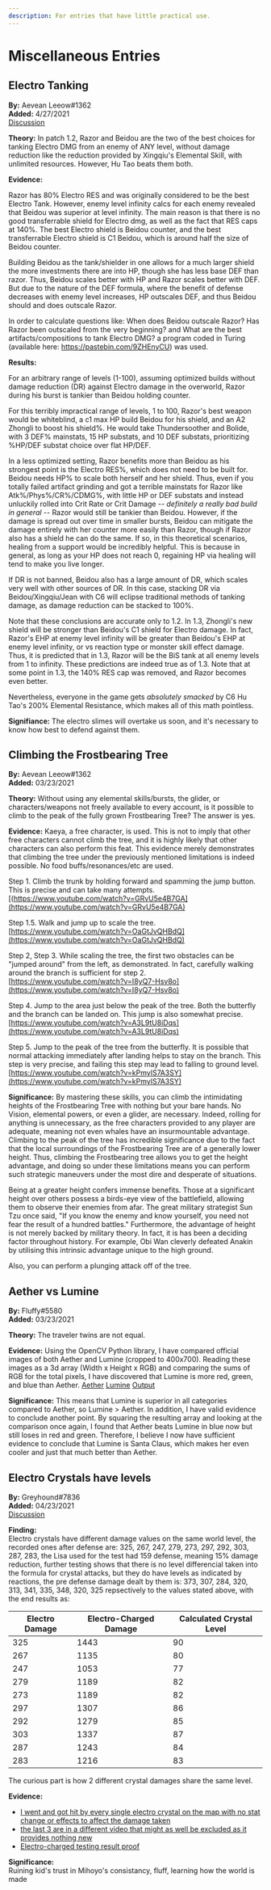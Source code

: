 ```yaml
---
description: For entries that have little practical use.
---
```


# Miscellaneous Entries

## Electro Tanking

**By:** Aevean Leeow#1362  
**Added:** 4/27/2021  
[Discussion](https://tickettool.xyz/direct?url=https://cdn.discordapp.com/attachments/805911524051779615/837034685497606194/transcript-razorbeidouelectrotank.html)

**Theory:** In patch 1.2, Razor and Beidou are the two of the best choices for tanking Electro DMG from an enemy of ANY level, without damage reduction like the reduction provided by Xingqiu's Elemental Skill, with unlimited resources. However, Hu Tao beats them both.

**Evidence:**

Razor has 80% Electro RES and was originally considered to be the best Electro Tank. However, enemy level infinity calcs for each enemy revealed that Beidou was superior at level infinity. The main reason is that there is no good transferrable shield for Electro dmg, as well as the fact that RES caps at 140%. The best Electro shield is Beidou counter, and the best transferrable Electro shield is C1 Beidou, which is around half the size of Beidou counter. 

Building Beidou as the tank/shielder in one allows for a much larger shield the more investments there are into HP, though she has less base DEF than razor. Thus, Beidou scales better with HP and Razor scales better with DEF. But due to the nature of the DEF formula, where the benefit of defense decreases with enemy level increases, HP outscales DEF, and thus Beidou should and does outscale Razor. 

In order to calculate questions like: When does Beidou outscale Razor? Has Razor been outscaled from the very beginning? and What are the best artifacts/compositions to tank Electro DMG? a program coded in Turing (available here: https://pastebin.com/9ZHEnyCU) was used.

**Results:**

For an arbitrary range of levels (1-100), assuming optimized builds without damage reduction (DR) against Electro damage in the overworld, Razor during his burst is tankier than Beidou holding counter. 

For this terribly impractical range of levels, 1 to 100, Razor's best weapon would be whiteblind, a c1 max HP build Beidou for his shield, and an A2 Zhongli to boost his shield%. He would take Thundersoother and Bolide, with 3 DEF% mainstats, 15 HP substats, and 10 DEF substats, prioritizing %HP/DEF substat choice over flat HP/DEF.

In a less optimized setting, Razor benefits more than Beidou as his strongest point is the Electro RES%, which does not need to be built for. Beidou needs HP% to scale both herself and her shield. Thus, even if you totally failed artifact grinding and got a terrible mainstats for Razor like Atk%/Phys%/CR%/CDMG%, with little HP or DEF substats and instead unluckily rolled into Crit Rate or Crit Damage -- *definitely a really bad build in general* -- Razor would still be tankier than Beidou. However, if the damage is spread out over time in smaller bursts, Beidou can mitigate the damage entirely with her counter more easily than Razor, though if Razor also has a shield he can do the same. If so, in this theoretical scenarios, healing from a support would be incredibly helpful. This is because in general, as long as your HP does not reach 0, regaining HP via healing will tend to make you live longer. 

If DR is not banned, Beidou also has a large amount of DR, which scales very well with other sources of DR. In this case, stacking DR via Beidou/Xingqiu/Jean with C6 will eclipse traditional methods of tanking damage, as damage reduction can be stacked to 100%.
 
Note that these conclusions are accurate only to 1.2. In 1.3, Zhongli's new shield will be stronger than Beidou's C1 shield for Electro damage. In fact, Razor's EHP at enemy level infinity will be greater than Beidou's EHP at enemy level infinity, or vs reaction type or monster skill effect damage. Thus, it is predicted that in 1.3, Razor will be the BiS tank at all enemy levels from 1 to infinity. These predictions are indeed true as of 1.3. Note that at some point in 1.3, the 140% RES cap was removed, and Razor becomes even better. 

Nevertheless, everyone in the game gets *absolutely smacked* by C6 Hu Tao's 200% Elemental Resistance, which makes all of this math pointless.

**Signifiance:** The electro slimes will overtake us soon, and it's necessary to know how best to defend against them.

## Climbing the Frostbearing Tree

**By:** Aevean Leeow\#1362  
**Added:** 03/23/2021

**Theory:** Without using any elemental skills/bursts, the glider, or characters/weapons not freely available to every account, is it possible to climb to the peak of the fully grown Frostbearing Tree? The answer is yes.

**Evidence:** Kaeya, a free character, is used. This is not to imply that other free characters cannot climb the tree, and it is highly likely that other characters can also perform this feat. This evidence merely demonstrates that climbing the tree under the previously mentioned limitations is indeed possible. No food buffs/resonances/etc are used.

Step 1. Climb the trunk by holding forward and spamming the jump button. This is precise and can take many attempts. [\(https://www.youtube.com/watch?v=GRvU5e4B7GA](https://www.youtube.com/watch?v=GRvU5e4B7GA)

Step 1.5. Walk and jump up to scale the tree. [https://www.youtube.com/watch?v=OaGtJvQHBdQ](https://www.youtube.com/watch?v=OaGtJvQHBdQ)

Step 2, Step 3. While scaling the tree, the first two obstacles can be "jumped around" from the left, as demonstrated. In fact, carefully walking around the branch is sufficient for step 2. [https://www.youtube.com/watch?v=I8yQ7-Hsv8o](https://www.youtube.com/watch?v=I8yQ7-Hsv8o)

Step 4. Jump to the area just below the peak of the tree. Both the butterfly and the branch can be landed on. This jump is also somewhat precise. [https://www.youtube.com/watch?v=A3L9tU8iDqs](https://www.youtube.com/watch?v=A3L9tU8iDqs)

Step 5. Jump to the peak of the tree from the butterfly. It is possible that normal attacking immediately after landing helps to stay on the branch. This step is very precise, and failing this step may lead to falling to ground level. [https://www.youtube.com/watch?v=kPmyIS7A3SY](https://www.youtube.com/watch?v=kPmyIS7A3SY)

**Significance:** By mastering these skills, you can climb the intimidating heights of the Frostbearing Tree with nothing but your bare hands. No Vision, elemental powers, or even a glider, are necessary. Indeed, rolling for anything is unnecessary, as the free characters provided to any player are adequate, meaning not even whales have an insurmountable advantage. Climbing to the peak of the tree has incredible significance due to the fact that the local surroundings of the Frostbearing Tree are of a generally lower height. Thus, climbing the Frostbearing tree allows you to get the height advantage, and doing so under these limitations means you can perform such strategic maneuvers under the most dire and desperate of situations.

Being at a greater height confers immense benefits. Those at a significant height over others possess a birds-eye view of the battlefield, allowing them to observe their enemies from afar. The great military strategist Sun Tzu once said, "If you know the enemy and know yourself, you need not fear the result of a hundred battles." Furthermore, the advantage of height is not merely backed by military theory. In fact, it is has been a deciding factor throughout history. For example, Obi Wan cleverly defeated Anakin by utilising this intrinsic advantage unique to the high ground.

Also, you can perform a plunging attack off of the tree.

## Aether vs Lumine

**By:** Fluffy\#5580  
**Added:** 03/23/2021

**Theory:** The traveler twins are not equal.

**Evidence:** Using the OpenCV Python library, I have compared official images of both Aether and Lumine \(cropped to 400x700\). Reading these images as a 3d array \(Width x Height x RGB\) and comparing the sums of RGB for the total pixels, I have discovered that Lumine is more red, green, and blue than Aether. [Aether](https://imgur.com/a/Nm7xBRu) [Lumine](https://imgur.com/a/PKcOjzX) [Output](https://imgur.com/a/Y7bRGnd)

**Significance:** This means that Lumine is superior in all categories compared to Aether, so Lumine &gt; Aether. In addition, I have valid evidence to conclude another point. By squaring the resulting array and looking at the comparison once again, I found that Aether beats Lumine in blue now but still loses in red and green. Therefore, I believe I now have sufficient evidence to conclude that Lumine is Santa Claus, which makes her even cooler and just that much better than Aether.

## Electro Crystals have levels
**By:** Greyhound\#7836  
**Added:** 04/23/2021  
[Discussion](https://tickettool.xyz/direct?url=https://cdn.discordapp.com/attachments/832412514858958878/835397401812533268/transcript-electro-crystals-have-levels.html)

**Finding:**  
Electro crystals have different damage values on the same world level, the recorded ones after defense are: 325, 267, 247, 279, 273, 297, 292, 303, 287, 283, the Lisa used for the test had 159 defense, meaning 15% damage reduction, further testing shows that there is no level differencial taken into the formula for crystal attacks, but they do have levels as indicated by reactions, the pre defense damage dealt by them is: 373, 307, 284, 320, 313, 341, 335, 348, 320, 325 repsectively to the values stated above, with the end results as:

| Electro Damage | Electro-Charged Damage | Calculated Crystal Level |
|---|---|---|
| 325 | 1443 | 90 |
| 267 | 1135 | 80 |
| 247 | 1053 | 77 |
| 279 | 1189 | 82 |
| 273 | 1189 | 82 |
| 297 | 1307 | 86 |
| 292 | 1279 | 85 |
| 303 | 1337 | 87 |
| 287 | 1243 | 84 |
| 283 | 1216 | 83 |

The curious part is how 2 different crystal damages share the same level.

**Evidence:**  
* [I went and got hit by every single electro crystal on the map with no stat change or effects to affect the damage taken](https://www.youtube.com/watch?v=R738dkn2A4Q)  
* [the last 3 are in a different video that might as well be excluded as it provides nothing new](https://www.youtube.com/watch?v=plkvuafVyKo)
* [Electro-charged testing result proof](https://www.youtube.com/watch?v=MI7gNlhEmbg)

**Significance:**  
Ruining kid's trust in Mihoyo's consistancy, fluff, learning how the world is made
